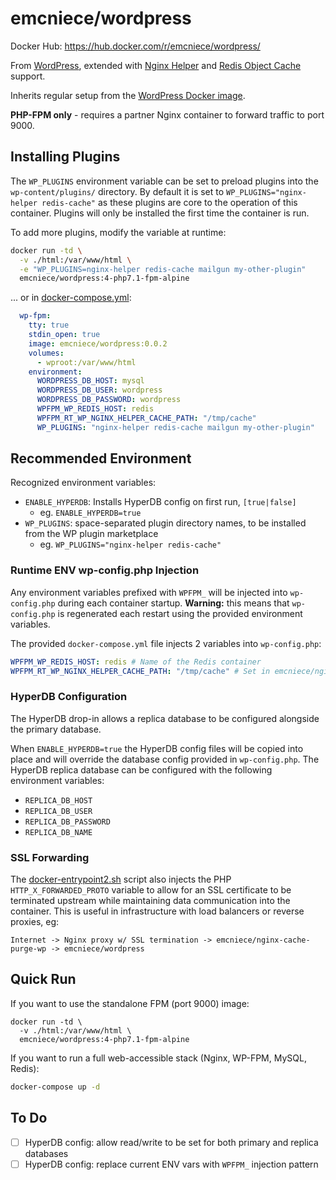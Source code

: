 # emcniece/wordpress

Docker Hub: https://hub.docker.com/r/emcniece/wordpress/

From [WordPress](https://hub.docker.com/_/wordpress/), extended with [Nginx Helper](https://en-ca.wordpress.org/plugins/nginx-helper/) and [Redis Object Cache](https://en-ca.wordpress.org/plugins/redis-cache/) support.

Inherits regular setup from the [WordPress Docker image](https://hub.docker.com/_/wordpress/).

**PHP-FPM only** - requires a partner Nginx container to forward traffic to port 9000.

## Installing Plugins

The `WP_PLUGINS` environment variable can be set to preload plugins into the `wp-content/plugins/` directory. By default it is set to `WP_PLUGINS="nginx-helper redis-cache"` as these plugins are core to the operation of this container. Plugins will only be installed the first time the container is run.

To add more plugins, modify the variable at runtime:

```sh
docker run -td \
  -v ./html:/var/www/html \
  -e "WP_PLUGINS=nginx-helper redis-cache mailgun my-other-plugin"
  emcniece/wordpress:4-php7.1-fpm-alpine
```

... or in [docker-compose.yml](./docker-compose.yml):

```yml
  wp-fpm:
    tty: true
    stdin_open: true
    image: emcniece/wordpress:0.0.2
    volumes:
      - wproot:/var/www/html
    environment:
      WORDPRESS_DB_HOST: mysql
      WORDPRESS_DB_USER: wordpress
      WORDPRESS_DB_PASSWORD: wordpress
      WPFPM_WP_REDIS_HOST: redis
      WPFPM_RT_WP_NGINX_HELPER_CACHE_PATH: "/tmp/cache"
      WP_PLUGINS: "nginx-helper redis-cache mailgun my-other-plugin"
```

## Recommended Environment

Recognized environment variables:

- `ENABLE_HYPERDB`: Installs HyperDB config on first run, `[true|false]`
    - eg. `ENABLE_HYPERDB=true`
- `WP_PLUGINS`: space-separated plugin directory names, to be installed from the WP plugin marketplace
    - eg. `WP_PLUGINS="nginx-helper redis-cache"`


### Runtime ENV wp-config.php Injection

Any environment variables prefixed with `WPFPM_` will be injected into `wp-config.php` during each container startup. **Warning:** this means that `wp-config.php` is regenerated each restart using the provided environment variables.

The provided `docker-compose.yml` file injects 2 variables into `wp-config.php`:

```yml
WPFPM_WP_REDIS_HOST: redis # Name of the Redis container
WPFPM_RT_WP_NGINX_HELPER_CACHE_PATH: "/tmp/cache" # Set in emcniece/nginx-cache-purge-wp default.conf
```

### HyperDB Configuration

The HyperDB drop-in allows a replica database to be configured alongside the primary database.

When `ENABLE_HYPERDB=true` the HyperDB config files will be copied into place and will override the database config provided in `wp-config.php`. The HyperDB replica database can be configured with the following environment variables:

- `REPLICA_DB_HOST`
- `REPLICA_DB_USER`
- `REPLICA_DB_PASSWORD`
- `REPLICA_DB_NAME`


### SSL Forwarding

The [docker-entrypoint2.sh](./docker-entrypoint2.sh) script also injects the PHP `HTTP_X_FORWARDED_PROTO` variable to allow for an SSL certificate to be terminated upstream while maintaining data communication into the container. This is useful in infrastructure with load balancers or reverse proxies, eg:

```
Internet -> Nginx proxy w/ SSL termination -> emcniece/nginx-cache-purge-wp -> emcniece/wordpress
```

## Quick Run

If you want to use the standalone FPM (port 9000) image:

```
docker run -td \
  -v ./html:/var/www/html \
  emcniece/wordpress:4-php7.1-fpm-alpine
```

If you want to run a full web-accessible stack (Nginx, WP-FPM, MySQL, Redis):

```sh
docker-compose up -d
```

## To Do

- [ ] HyperDB config: allow read/write to be set for both primary and replica databases
- [ ] HyperDB config: replace current ENV vars with `WPFPM_` injection pattern
